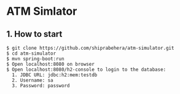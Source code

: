 # ATM Simlator

## 1. How to start

```shell
$ git clone https://github.com/shiprabehera/atm-simulator.git
$ cd atm-simulator
$ mvn spring-boot:run
$ Open localhost:8080 on browser
$ Open localhost:8080/h2-console to login to the database:
  1. JDBC URL: jdbc:h2:mem:testdb
  2. Username: sa
  3. Password: password

```
